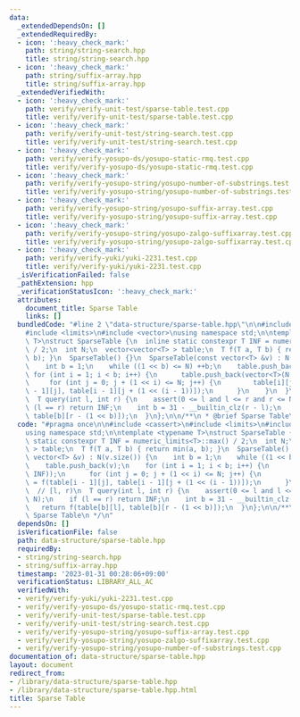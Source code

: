 ```yaml
---
data:
  _extendedDependsOn: []
  _extendedRequiredBy:
  - icon: ':heavy_check_mark:'
    path: string/string-search.hpp
    title: string/string-search.hpp
  - icon: ':heavy_check_mark:'
    path: string/suffix-array.hpp
    title: string/suffix-array.hpp
  _extendedVerifiedWith:
  - icon: ':heavy_check_mark:'
    path: verify/verify-unit-test/sparse-table.test.cpp
    title: verify/verify-unit-test/sparse-table.test.cpp
  - icon: ':heavy_check_mark:'
    path: verify/verify-unit-test/string-search.test.cpp
    title: verify/verify-unit-test/string-search.test.cpp
  - icon: ':heavy_check_mark:'
    path: verify/verify-yosupo-ds/yosupo-static-rmq.test.cpp
    title: verify/verify-yosupo-ds/yosupo-static-rmq.test.cpp
  - icon: ':heavy_check_mark:'
    path: verify/verify-yosupo-string/yosupo-number-of-substrings.test.cpp
    title: verify/verify-yosupo-string/yosupo-number-of-substrings.test.cpp
  - icon: ':heavy_check_mark:'
    path: verify/verify-yosupo-string/yosupo-suffix-array.test.cpp
    title: verify/verify-yosupo-string/yosupo-suffix-array.test.cpp
  - icon: ':heavy_check_mark:'
    path: verify/verify-yosupo-string/yosupo-zalgo-suffixarray.test.cpp
    title: verify/verify-yosupo-string/yosupo-zalgo-suffixarray.test.cpp
  - icon: ':heavy_check_mark:'
    path: verify/verify-yuki/yuki-2231.test.cpp
    title: verify/verify-yuki/yuki-2231.test.cpp
  _isVerificationFailed: false
  _pathExtension: hpp
  _verificationStatusIcon: ':heavy_check_mark:'
  attributes:
    document_title: Sparse Table
    links: []
  bundledCode: "#line 2 \"data-structure/sparse-table.hpp\"\n\n#include <cassert>\n\
    #include <limits>\n#include <vector>\nusing namespace std;\n\ntemplate <typename\
    \ T>\nstruct SparseTable {\n  inline static constexpr T INF = numeric_limits<T>::max()\
    \ / 2;\n  int N;\n  vector<vector<T> > table;\n  T f(T a, T b) { return min(a,\
    \ b); }\n  SparseTable() {}\n  SparseTable(const vector<T> &v) : N(v.size()) {\n\
    \    int b = 1;\n    while ((1 << b) <= N) ++b;\n    table.push_back(v);\n   \
    \ for (int i = 1; i < b; i++) {\n      table.push_back(vector<T>(N, INF));\n \
    \     for (int j = 0; j + (1 << i) <= N; j++) {\n        table[i][j] = f(table[i\
    \ - 1][j], table[i - 1][j + (1 << (i - 1))]);\n      }\n    }\n  }\n  // [l, r)\n\
    \  T query(int l, int r) {\n    assert(0 <= l and l <= r and r <= N);\n    if\
    \ (l == r) return INF;\n    int b = 31 - __builtin_clz(r - l);\n    return f(table[b][l],\
    \ table[b][r - (1 << b)]);\n  }\n};\n\n/**\n * @brief Sparse Table\n */\n"
  code: "#pragma once\n\n#include <cassert>\n#include <limits>\n#include <vector>\n\
    using namespace std;\n\ntemplate <typename T>\nstruct SparseTable {\n  inline\
    \ static constexpr T INF = numeric_limits<T>::max() / 2;\n  int N;\n  vector<vector<T>\
    \ > table;\n  T f(T a, T b) { return min(a, b); }\n  SparseTable() {}\n  SparseTable(const\
    \ vector<T> &v) : N(v.size()) {\n    int b = 1;\n    while ((1 << b) <= N) ++b;\n\
    \    table.push_back(v);\n    for (int i = 1; i < b; i++) {\n      table.push_back(vector<T>(N,\
    \ INF));\n      for (int j = 0; j + (1 << i) <= N; j++) {\n        table[i][j]\
    \ = f(table[i - 1][j], table[i - 1][j + (1 << (i - 1))]);\n      }\n    }\n  }\n\
    \  // [l, r)\n  T query(int l, int r) {\n    assert(0 <= l and l <= r and r <=\
    \ N);\n    if (l == r) return INF;\n    int b = 31 - __builtin_clz(r - l);\n \
    \   return f(table[b][l], table[b][r - (1 << b)]);\n  }\n};\n\n/**\n * @brief\
    \ Sparse Table\n */\n"
  dependsOn: []
  isVerificationFile: false
  path: data-structure/sparse-table.hpp
  requiredBy:
  - string/string-search.hpp
  - string/suffix-array.hpp
  timestamp: '2023-01-31 00:28:06+09:00'
  verificationStatus: LIBRARY_ALL_AC
  verifiedWith:
  - verify/verify-yuki/yuki-2231.test.cpp
  - verify/verify-yosupo-ds/yosupo-static-rmq.test.cpp
  - verify/verify-unit-test/sparse-table.test.cpp
  - verify/verify-unit-test/string-search.test.cpp
  - verify/verify-yosupo-string/yosupo-suffix-array.test.cpp
  - verify/verify-yosupo-string/yosupo-zalgo-suffixarray.test.cpp
  - verify/verify-yosupo-string/yosupo-number-of-substrings.test.cpp
documentation_of: data-structure/sparse-table.hpp
layout: document
redirect_from:
- /library/data-structure/sparse-table.hpp
- /library/data-structure/sparse-table.hpp.html
title: Sparse Table
---
```

